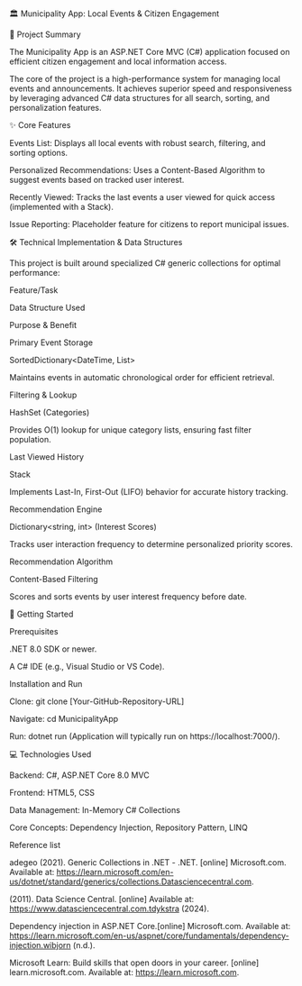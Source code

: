 🏛 Municipality App: Local Events & Citizen Engagement

🌟 Project Summary

The Municipality App is an ASP.NET Core MVC (C#) application focused on efficient citizen engagement and local information access.

The core of the project is a high-performance system for managing local events and announcements. It achieves superior speed and responsiveness by leveraging advanced C# data structures for all search, sorting, and personalization features.

✨ Core Features

Events List: Displays all local events with robust search, filtering, and sorting options.

Personalized Recommendations: Uses a Content-Based Algorithm to suggest events based on tracked user interest.

Recently Viewed: Tracks the last events a user viewed for quick access (implemented with a Stack).

Issue Reporting: Placeholder feature for citizens to report municipal issues.

🛠 Technical Implementation & Data Structures

This project is built around specialized C# generic collections for optimal performance:

Feature/Task

Data Structure Used

Purpose & Benefit

Primary Event Storage

SortedDictionary<DateTime, List<Event>>

Maintains events in automatic chronological order for efficient retrieval.

Filtering & Lookup

HashSet<string> (Categories)

Provides O(1) lookup for unique category lists, ensuring fast filter population.

Last Viewed History

Stack<Event>

Implements Last-In, First-Out (LIFO) behavior for accurate history tracking.

Recommendation Engine

Dictionary<string, int> (Interest Scores)

Tracks user interaction frequency to determine personalized priority scores.

Recommendation Algorithm

Content-Based Filtering

Scores and sorts events by user interest frequency before date.

🚀 Getting Started

Prerequisites

.NET 8.0 SDK or newer.

A C# IDE (e.g., Visual Studio or VS Code).

Installation and Run

Clone: git clone [Your-GitHub-Repository-URL]

Navigate: cd MunicipalityApp

Run: dotnet run (Application will typically run on https://localhost:7000/).

💻 Technologies Used

Backend: C#, ASP.NET Core 8.0 MVC

Frontend: HTML5, CSS

Data Management: In-Memory C# Collections

Core Concepts: Dependency Injection, Repository Pattern, LINQ

Reference list

adegeo (2021). Generic Collections in .NET - .NET. [online] Microsoft.com. Available at: https://learn.microsoft.com/en-us/dotnet/standard/generics/collections.Datasciencecentral.com. 

(2011). Data Science Central. [online] Available at: https://www.datasciencecentral.com.tdykstra (2024). 

Dependency injection in ASP.NET Core.[online] Microsoft.com. Available at: https://learn.microsoft.com/en-us/aspnet/core/fundamentals/dependency-injection.wibjorn (n.d.).

Microsoft Learn: Build skills that open doors in your career. [online] learn.microsoft.com. Available at: https://learn.microsoft.com.




